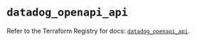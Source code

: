 # `datadog_openapi_api`

Refer to the Terraform Registry for docs: [`datadog_openapi_api`](https://registry.terraform.io/providers/datadog/datadog/3.47.0/docs/resources/openapi_api).
